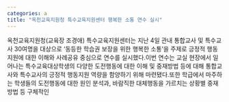 ```yaml
---
categories: a
title: "옥천교육지원청 특수교육지원센터 행복한 소통 연수 실시"
---
```

옥천교육지원청(교육장 조경애) 특수교육지원센터는 지난 4일 관내 통합교사 및 특수교사 30여명을 대상으로 &lsquo;동등한 학습권 보장을 위한 행복한 소통&rsquo;을 주제로 긍정적 행동지원에 대한 이해와 사례공유 중심으로 연수를 실시했다.이번 연수는 교실 현장에서 일어나는 특수교육대상학생의 다양한 도전행동에 대한 이해 및 중재방법 등에 대해 통합교사와 특수교사의 긍정적 행동지원 역량을 함양하기 위해 마련됐다.또한 학급에서 마주하는 학생들의 도전행동에 대한 원인 분석과, 바람직한 대체행동을 가르치는 상황별 중재방법 등 구체적인 